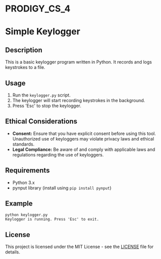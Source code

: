 # PRODIGY_CS_4
# Simple Keylogger

## Description
This is a basic keylogger program written in Python. It records and logs keystrokes to a file.

## Usage
1. Run the `keylogger.py` script.
2. The keylogger will start recording keystrokes in the background.
3. Press 'Esc' to stop the keylogger.

## Ethical Considerations
- **Consent:** Ensure that you have explicit consent before using this tool. Unauthorized use of keyloggers may violate privacy laws and ethical standards.
- **Legal Compliance:** Be aware of and comply with applicable laws and regulations regarding the use of keyloggers.

## Requirements
- Python 3.x
- pynput library (install using `pip install pynput`)

## Example
```
python keylogger.py
Keylogger is running. Press 'Esc' to exit.
```

## License
This project is licensed under the MIT License - see the [LICENSE](LICENSE) file for details.
